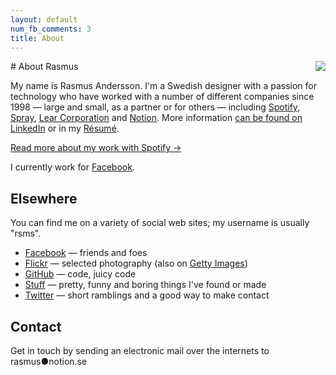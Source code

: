 ```yaml
---
layout: default
num_fb_comments: 3
title: About
---
```


<img src="http://farm6.static.flickr.com/5290/5381896075_715a0714dd_m.jpg" align="right">
# About Rasmus

My name is Rasmus Andersson. I'm a Swedish designer with a passion for technology who have worked with a number of different companies since 1998 — large and small, as a partner or for others — including 
[Spotify](http://www.spotify.com/),
[Spray](http://www.spray.se/),
[Lear Corporation](http://lear.com/) and
[Notion](http://notion.se/).
More information [can be found on LinkedIn](http://www.linkedin.com/in/rasmusandersson) or in my [Résumé](/about/resume/).

[Read more about my work with Spotify &rarr;](/about/spotify/)

I currently work for [Facebook](http://facebook.com/design).


## Elsewhere

You can find me on a variety of social web sites; my username is usually "rsms".

- [Facebook](http://www.facebook.com/rsms) — friends and foes
- [Flickr](http://www.flickr.com/photos/rsms/) — selected photography (also on [Getty Images](http://www.gettyimages.com/Search/Search.aspx?artist=Rasmus+Andersson))
- [GitHub](https://github.com/rsms) — code, juicy code
- [Stuff](http://hunch.se/stuff/) — pretty, funny and boring things I've found or made
- [Twitter](http://twitter.com/rsms) — short ramblings and a good way to make contact


## Contact

Get in touch by sending an electronic mail over the internets to rasmus●notion.se

